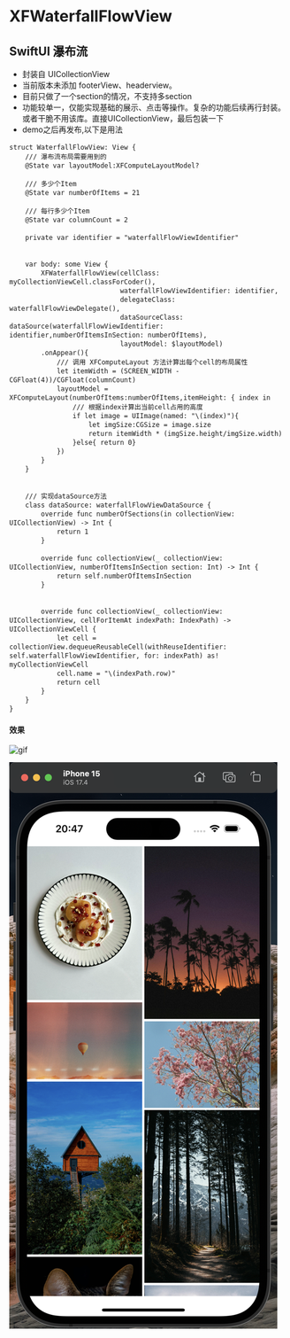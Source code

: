 # XFWaterfallFlowView
 
## SwiftUI 瀑布流
 
* 封装自 UICollectionView
* 当前版本未添加 footerView、headerview。
* 目前只做了一个section的情况，不支持多section
* 功能较单一，仅能实现基础的展示、点击等操作。复杂的功能后续再行封装。或者干脆不用该库。直接UICollectionView，最后包装一下
* demo之后再发布,以下是用法
```
struct WaterfallFlowView: View {
    /// 瀑布流布局需要用到的
    @State var layoutModel:XFComputeLayoutModel?
    
    /// 多少个Item
    @State var numberOfItems = 21
    
    /// 每行多少个Item
    @State var columnCount = 2
    
    private var identifier = "waterfallFlowViewIdentifier"
    

    var body: some View {        
        XFWaterfallFlowView(cellClass: myCollectionViewCell.classForCoder(),
                            waterfallFlowViewIdentifier: identifier,
                            delegateClass: waterfallFlowViewDelegate(),
                            dataSourceClass: dataSource(waterfallFlowViewIdentifier: identifier,numberOfItemsInSection: numberOfItems),
                            layoutModel: $layoutModel)
        .onAppear(){
            /// 调用 XFComputeLayout 方法计算出每个cell的布局属性
            let itemWidth = (SCREEN_WIDTH - CGFloat(4))/CGFloat(columnCount)
            layoutModel = XFComputeLayout(numberOfItems:numberOfItems,itemHeight: { index in
                /// 根据index计算出当前cell占用的高度
                if let image = UIImage(named: "\(index)"){
                    let imgSize:CGSize = image.size
                    return itemWidth * (imgSize.height/imgSize.width)
                }else{ return 0}
            })
        }
    }
    
    
    /// 实现dataSource方法
    class dataSource: waterfallFlowViewDataSource {
        override func numberOfSections(in collectionView: UICollectionView) -> Int {
            return 1
        }
        
        override func collectionView(_ collectionView: UICollectionView, numberOfItemsInSection section: Int) -> Int {
            return self.numberOfItemsInSection
        }
        
        
        override func collectionView(_ collectionView: UICollectionView, cellForItemAt indexPath: IndexPath) -> UICollectionViewCell {
            let cell = collectionView.dequeueReusableCell(withReuseIdentifier: self.waterfallFlowViewIdentifier, for: indexPath) as! myCollectionViewCell
            cell.name = "\(indexPath.row)"
            return cell
        }
    }
}
```


#### 效果
![gif](https://github.com/snow-xf/XFWaterfallFlowView/blob/main/%25E5%25BD%2595%25E5%25B1%258F2024-03-18%252020.47.37.gif)

![图片](https://github.com/snow-xf/XFWaterfallFlowView/blob/main/WX20240318-204724%402x.png)

